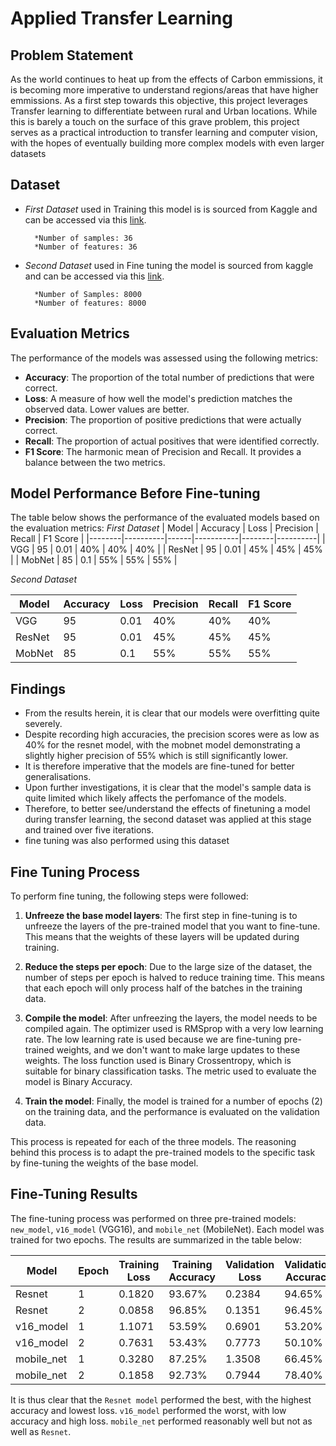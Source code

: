 # Applied Transfer Learning

## Problem Statement

As the world continues to heat up from the effects of Carbon emmissions, it is becoming more imperative to understand regions/areas that have higher emmissions. As a first step towards this objective, this project leverages Transfer learning to differentiate between rural and Urban locations. While this is barely a touch on the surface of this grave problem, this project serves as a practical introduction to transfer learning and computer vision, with the hopes of eventually building more complex models with even larger datasets
## Dataset

- *First Dataset* used in Training this model is  is sourced from Kaggle and can be accessed via this [link](https://www.kaggle.com/datasets/dansbecker/urban-and-rural-photos?resource=download).

        *Number of samples: 36
        *Number of features: 36
- *Second Dataset* used in Fine tuning the model is sourced from kaggle and can be accessed via this [link](https://www.kaggle.com/datasets/tongpython/cat-and-dog).

        *Number of Samples: 8000
        *Number of features: 8000

## Evaluation Metrics
The performance of the models was assessed using the following metrics:

- **Accuracy**: The proportion of the total number of predictions that were correct.
- **Loss**: A measure of how well the model's prediction matches the observed data. Lower values are better.
- **Precision**: The proportion of positive predictions that were actually correct.
- **Recall**: The proportion of actual positives that were identified correctly.
- **F1 Score**: The harmonic mean of Precision and Recall. It provides a balance between the two metrics.

## Model Performance Before Fine-tuning

The table below shows the performance of the evaluated models based on the evaluation metrics:
*First Dataset*
| Model  | Accuracy | Loss | Precision | Recall | F1 Score |
|--------|----------|------|-----------|--------|----------|
| VGG    |    95    | 0.01 |    40%    | 40%    |    40%   |
| ResNet |    95    | 0.01 |    45%    | 45%    |    45%   |
| MobNet |    85    | 0.1  |    55%    | 55%    |    55%   |

*Second Dataset*

| Model  | Accuracy | Loss | Precision | Recall | F1 Score |
|--------|----------|------|-----------|--------|----------|
| VGG    |    95    | 0.01 |    40%    | 40%    |    40%   |
| ResNet |    95    | 0.01 |    45%    | 45%    |    45%   |
| MobNet |    85    | 0.1  |    55%    | 55%    |    55%   |

## Findings

- From the results herein, it is clear that our models were overfitting quite severely. 
- Despite recording high accuracies, the precision scores were as low as 40% for the resnet model, with the mobnet model demonstrating a slightly higher precision of 55% which is still significantly lower.
- It is therefore imperative that the models are fine-tuned for better generalisations.
- Upon further investigations, it is clear that the model's sample data is quite limited which likely affects the perfomance of the models.
- Therefore, to better see/understand the effects of finetuning a model during transfer learning, the second dataset was applied at this stage and trained over five iterations. 
- fine tuning was also performed using this dataset

## Fine Tuning Process 
To perform fine tuning, the following steps were followed:

1. **Unfreeze the base model layers**: The first step in fine-tuning is to unfreeze the layers of the pre-trained model that you want to fine-tune. This means that the weights of these layers will be updated during training.

2. **Reduce the steps per epoch**: Due to the large size of the dataset, the number of steps per epoch is halved to reduce training time. This means that each epoch will only process half of the batches in the training data.

3. **Compile the model**: After unfreezing the layers, the model needs to be compiled again. The optimizer used is RMSprop with a very low learning rate. The low learning rate is used because we are fine-tuning pre-trained weights, and we don't want to make large updates to these weights. The loss function used is Binary Crossentropy, which is suitable for binary classification tasks. The metric used to evaluate the model is Binary Accuracy.

4. **Train the model**: Finally, the model is trained for a number of epochs (2) on the training data, and the performance is evaluated on the validation data.

This process is repeated for each of the three models. The reasoning behind this process is to adapt the pre-trained models to the specific task by fine-tuning the weights of the base model.

## Fine-Tuning Results

The fine-tuning process was performed on three pre-trained models: `new_model`, `v16_model` (VGG16), and `mobile_net` (MobileNet). Each model was trained for two epochs. The results are summarized in the table below:

| Model      | Epoch | Training Loss | Training Accuracy | Validation Loss | Validation Accuracy |
|------------|-------|---------------|-------------------|-----------------|---------------------|
| Resnet     | 1     | 0.1820        | 93.67%            | 0.2384          | 94.65%              |
| Resnet     | 2     | 0.0858        | 96.85%            | 0.1351          | 96.45%              |
| v16_model  | 1     | 1.1071        | 53.59%            | 0.6901          | 53.20%              |
| v16_model  | 2     | 0.7631        | 53.43%            | 0.7773          | 50.10%              |
| mobile_net | 1     | 0.3280        | 87.25%            | 1.3508          | 66.45%              |
| mobile_net | 2     | 0.1858        | 92.73%            | 0.7944          | 78.40%              |

It is thus clear that the `Resnet model` performed the best, with the highest accuracy and lowest loss. `v16_model` performed the worst, with low accuracy and high loss. `mobile_net` performed reasonably well but not as well as `Resnet`.